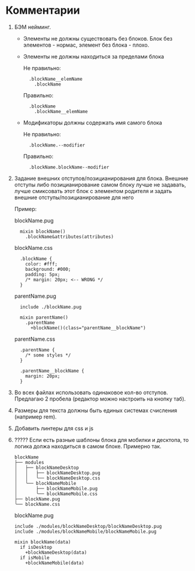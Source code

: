 # Комментарии
1. БЭМ нейминг.
    + Элементы не должны существовать без блоков.
      Блок без элементов - нормас, элемент без блока - плохо.

    + Элементы не должны находиться за пределами блока

      Не правильно:
      ```
        .blockName__elemName
          .blockName
      ```
      Правильно:
      ```
        .blockName
          .blockName__elemName
      ```

    + Модификаторы должны содержать имя самого блока

      Не правильно:
      ```
        .blockName.--modifier
      ```
      Правильно:
      ```
        .blockName.blockName--modifier
      ```

2. Задание внешних отступов/позицианирования для блока.
      Внешние отступы либо позицианирование самом блоку лучше не задавать,
      лучше смиксовать этот блок с элементом родителя и задать
      внешние отступы/позицианирование для него

      Пример:

      blockName.pug
      ```
        mixin blockName()
          .blockName&attributes(attributes)
      ```

      blockName.css
      ```
        .blockName {
          color: #fff;
          background: #000;
          padding: 5px;
          /* margin: 20px; <-- WRONG */
        }
      ```

      parentName.pug
      ```
        include ./blockName.pug

        mixin parentName()
          .parentName
            +blockName()(class="parentName__blockName")
      ```

      parentName.css
      ```
        .parentName {
          /* some styles */
        }

        .parentName__blockName {
          margin: 20px;
        }
      ```

3. Во всех файлах использовать одинаковое кол-во отступов. Предлагаю 2 пробела (редактор можно настроить на кнопку таб).
4. Размеры для текста должны быть единых системах счисления (например rem).
5. Добавить линтеры для css и js
6. ????? Если есть разные шаблоны блока для мобилки и десктопа,
    то логика должа находиться в самом блоке.
    Примерно так.

    ```
    blockName
    ├── modules
    │   ├── blockNameDesktop
    │   │   ├── blockNameDesktop.pug
    │   │   ╰── blockNameDesktop.css
    │   ╰── blockNameMobile
    │       ├── blockNameMobile.pug
    │       ╰── blockNameMobile.css
    ├── blockName.pug
    ╰── blockName.css
    ```

    blockName.pug
    ```
    include ./modules/blockNameDesktop/blockNameDesktop.pug
    include ./modules/blockNameMobile/blockNameMobile.pug

    mixin blockName(data)
      if isDesktop
        +blockNameDesktop(data)
      if isMobile
        +blockNameMobile(data)
    ```
